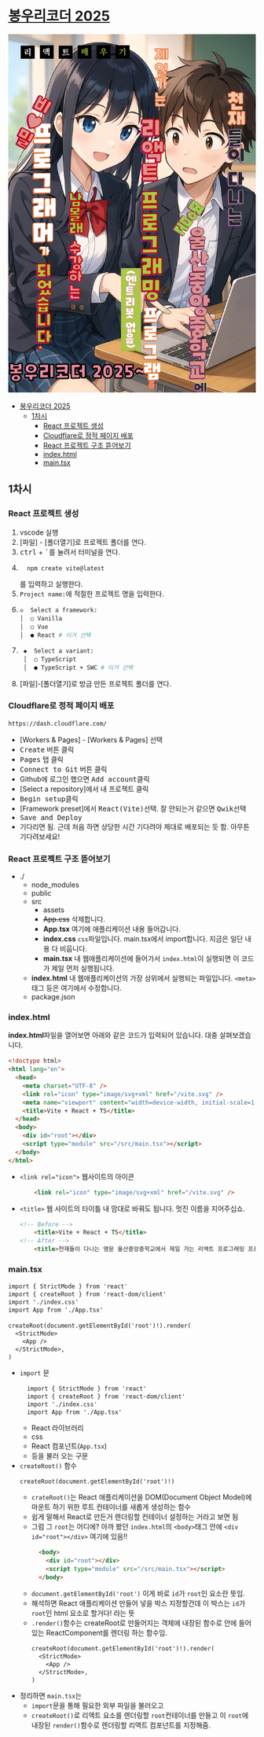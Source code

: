 # [봉우리코더 2025](https://github.com/freebird920/bong-coder-2025)
  ![alt text](./markdown/poster.png)

- [봉우리코더 2025](#봉우리코더-2025)
  - [1차시](#1차시)
    - [React 프로젝트 생성](#react-프로젝트-생성)
    - [Cloudflare로 정적 페이지 배포](#cloudflare로-정적-페이지-배포)
    - [React 프로젝트 구조 뜯어보기](#react-프로젝트-구조-뜯어보기)
    - [index.html](#indexhtml)
    - [main.tsx](#maintsx)

## 1차시

### React 프로젝트 생성

1. vscode 실행
2. [파일] - [폴더열기]로 프로젝트 폴더를 연다.
3. <kbd>ctrl</kbd> + <kbd>`</kbd>를 눌려서 터미널을 연다.
4. 
    ```bash
      npm create vite@latest
    ```
   를 입력하고 실행한다.
5. `Project name:`에 적절한 프로젝트 명을 입력한다.
6. 
    ```bash
    ◇  Select a framework:
    │  ○ Vanilla
    │  ○ Vue
    │  ● React # 이거 선택
    ```
7. 
   ```bash
    ◆  Select a variant:
    │  ○ TypeScript
    │  ● TypeScript + SWC # 이거 선택
   ```
8. [파일]-[폴더열기]로 방금 만든 프로젝트 폴더를 연다.




### Cloudflare로 정적 페이지 배포
```bash
https://dash.cloudflare.com/
```
- [Workers & Pages] - [Workers & Pages] 선택
- <kbd>Create</kbd> 버튼 클릭
- <kbd>Pages</kbd> 탭 클릭
- <kbd>Connect to Git</kbd> 버튼 클릭
- Github에 로그인 했으면 <kbd>Add account</kbd>클릭
- [Select a repository]에서 내 프로젝트 클릭
- <kbd>Begin setup</kbd>클릭
- [Framework preset]에서 <kbd>React(Vite)</kbd>선택. 잘 안되는거 같으면 <kbd>Qwik</kbd>선택
- <kbd>Save and Deploy</kbd>
- 기다리면 됨. 근데 처음 하면 상당한 시간 기다려야 제대로 배포되는 듯 함. 아무튼 기다려보세요!

### React 프로젝트 구조 뜯어보기
- ./
  - node_modules
  - public
  - src
    - assets
    - ~~App.css~~ 삭제합니다.
    - **App.tsx** 여기에 애플리케이션 내용 들어갑니다.
    - **index.css** `css`파일입니다. main.tsx에서 import합니다. 지금은 일단 내용 다 비웁니다. 
    - **main.tsx** 내 웹애플리케이션에 들어가서 `index.html`이 실행되면 이 코드가 제일 먼저 실행됩니다.
  - **index.html** 내 웹애플리케이션의 가장 상위에서 실행되는 파일입니다. `<meta>`태그 등은 여기에서 수정합니다.
  - package.json

### index.html 
**index.html**파일을 열어보면 아래와 같은 코드가 입력되어 있습니다. 대충 살펴보겠습니다.
```html
<!doctype html>
<html lang="en">
  <head>
    <meta charset="UTF-8" />
    <link rel="icon" type="image/svg+xml" href="/vite.svg" />
    <meta name="viewport" content="width=device-width, initial-scale=1.0" />
    <title>Vite + React + TS</title>
  </head>
  <body>
    <div id="root"></div>
    <script type="module" src="/src/main.tsx"></script>
  </body>
</html>
```

- `<link rel="icon">` 웹사이트의 아이콘
    ```html
        <link rel="icon" type="image/svg+xml" href="/vite.svg" />
    ```
- `<title>` 웹 사이트의 타이틀 내 맘대로 바꿔도 됩니다. 멋진 이름을 지어주십쇼.
    ```html
    <!-- Before -->
        <title>Vite + React + TS</title>
    <!-- After -->
        <title>천재들이 다니는 명문 울산중앙중학교에서 제일 가는 리액트 프로그래밍 프로그램(엔트리봇 없음)을 남몰래 수강하는 비밀 프로그래머가 되었습니다.</title>
    ```

### main.tsx 
```tsx
import { StrictMode } from 'react'
import { createRoot } from 'react-dom/client'
import './index.css'
import App from './App.tsx'

createRoot(document.getElementById('root')!).render(
  <StrictMode>
    <App />
  </StrictMode>,
)
```

- `import` 문
  ```tsx
    import { StrictMode } from 'react'
    import { createRoot } from 'react-dom/client'
    import './index.css'
    import App from './App.tsx'
  ```
  - React 라이브러리
  - css
  - React 컴포넌트(`App.tsx`)
  - 등을 불러 오는 구문
- `createRoot()` 함수
  ```tsx
  createRoot(document.getElementById('root')!)
  ```
  - `crateRoot()`는 React 애플리케이션을 DOM(Document Object Model)에 마운트 하기 위한 루트 컨테이너를 새롭게 생성하는 함수
  - 쉽게 말해서 React로 만든거 렌더링할 컨테이너 설정하는 거라고 보면 됨
  - 그럼 그 `root`는 어디에? 아까 봤던 `index.html`의 `<body>`태그 안에 `<div id="root"></div>` 여기에 있음!! 
    ```html
      <body>
        <div id="root"></div>
        <script type="module" src="/src/main.tsx"></script>
      </body>
    ```
  - `document.getElementById('root')` 이게 바로 `id`가 `root`인 요소란 뜻임.
  - 해석하면 React 애플리케이션 만들어 넣을 박스 지정할건데 이 박스는 `id`가 `root`인 html 요소로 할거다! 라는 뜻
  - `.render()`함수는 createRoot로 만들어지는 객체에 내장된 함수로 안에 들어 있는 ReactComponent를 렌더링 하는 함수임.
    ```tsx
    createRoot(document.getElementById('root')!).render(
      <StrictMode>
        <App />
      </StrictMode>,
    )
    ```
- 정리하면 `main.tsx`는
  - `import`문을 통해 필요한 외부 파일을 불러오고
  - `createRoot()`로 리액트 요소를 렌더링할 `root`컨테이너를 만들고 이 `root`에 내장된 `render()`함수로 렌더링할 리액트 컴포넌트를 지정해줌.